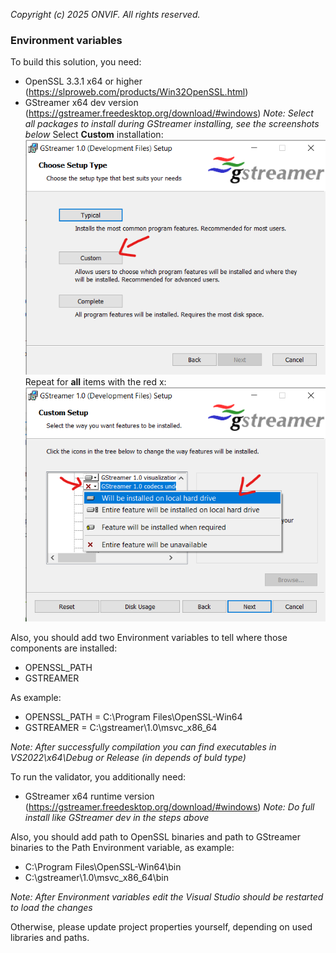 *Copyright (c) 2025 ONVIF. All rights reserved.*

### Environment variables

To build this solution, you need:
- OpenSSL 3.3.1 x64 or higher (https://slproweb.com/products/Win32OpenSSL.html)
- GStreamer x64 dev version (https://gstreamer.freedesktop.org/download/#windows)
  *Note: Select all packages to install during GStreamer installing, see the screenshots below*
  Select **Custom** installation: 
  ![Screenshot 1](images/gstreamer-install-1.png)
  Repeat for **all** items with the red x:
  ![Screenshot 2](images/gstreamer-install-2.png)
  


Also, you should add two Environment variables to tell where those components are installed: 
- OPENSSL_PATH
- GSTREAMER

As example:
- OPENSSL_PATH = C:\Program Files\OpenSSL-Win64
- GSTREAMER = C:\gstreamer\1.0\msvc_x86_64

*Note: After successfully compilation you can find executables in VS2022\x64\Debug or Release (in depends of buld type)*

To run the validator, you additionally need:
- GStreamer x64 runtime version (https://gstreamer.freedesktop.org/download/#windows)
  *Note: Do full install like GStreamer dev in the steps above*

Also, you should add path to OpenSSL binaries and path to GStreamer binaries to the Path Environment variable, as example:
- C:\Program Files\OpenSSL-Win64\bin
- C:\gstreamer\1.0\msvc_x86_64\bin

*Note: After Environment variables edit the Visual Studio should be restarted to load the changes*

Otherwise, please update project properties yourself, depending on used libraries and paths.